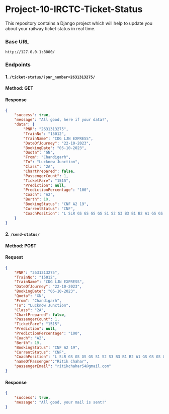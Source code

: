 # Project-10-IRCTC-Ticket-Status
This repository contains a Django project which will help to update you about your railway ticket status in real time.
### Base URL
```http://127.0.0.1:8000/```
### Endpoints

#### 1. ```/ticket-status/?pnr_number=2631313275/```
  #### Method: GET
  #### Response
  ```json
  {
      "success": true,
      "message": "All good, here if your data!",
      "data": {
          "PNR": "2631313275",
          "TrainNo": "15012",
          "TrainName": "CDG LJN EXPRESS",
          "DateOfJourney": "22-10-2023",
          "BookingDate": "05-10-2023",
          "Quota": "GN",
          "From": "Chandigarh",
          "To": "Lucknow Junction",
          "Class": "2A",
          "ChartPrepared": false,
          "PassengerCount": 1,
          "TicketFare": "1515",
          "Prediction": null,
          "PredictionPercentage": "100",
          "Coach": "A2",
          "Berth": 19,
          "BookingStatus": "CNF A2 19",
          "CurrentStatus": "CNF",
          "CoachPosition": "L SLR GS GS GS GS S1 S2 S3 B3 B1 B2 A1 GS GS GS GS MZM"
      }
  }
  ```

#### 2. ```/send-status/```
  #### Method: POST
  #### Request
  ```json
  {
      "PNR": "2631313275",
      "TrainNo": "15012",
      "TrainName": "CDG LJN EXPRESS",
      "DateOfJourney": "22-10-2023",
      "BookingDate": "05-10-2023",
      "Quota": "GN",
      "From": "Chandigarh",
      "To": "Lucknow Junction",
      "Class": "2A",
      "ChartPrepared": false,
      "PassengerCount": 1,
      "TicketFare": "1515",
      "Prediction": null,
      "PredictionPercentage": "100",
      "Coach": "A2",
      "Berth": 19,
      "BookingStatus": "CNF A2 19",
      "CurrentStatus": "CNF",
      "CoachPosition": "L SLR GS GS GS GS S1 S2 S3 B3 B1 B2 A1 GS GS GS GS MZM",
      "nameOfPassenger":"Ritik Chahar",
      "passengerEmail": "ritikchahar54@gmail.com"
  }
  ```
  #### Response
  ```json
  {
      "success": true,
      "message": "All good, your mail is sent!"
  }
  ```